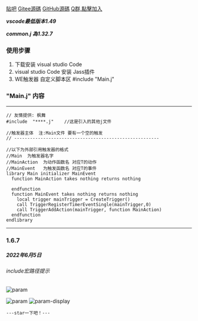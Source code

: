 [貼吧](https://tieba.baidu.com/p/6235060595?pid=127236515130&cid=0&red_tag=2862340933#127236515130)
[Gitee源碼](https://gitee.com/naichabaobao/jass)
[GitHub源碼](https://github.com/naichabaobao/jass)
[Q群,點擊加入](https://shang.qq.com/wpa/qunwpa?idkey=56ca07f1d46b310f878eb4ccf4e153697d85aac546385fab0e31b569d3b0a79e)

***vscode最低版本1.49***

***common.j 為1.32.7***

### 使用步骤
1. 下载安装 visual studio  Code
2.  visual studio  Code   安装 Jass插件
3.  WE触发器    自定义脚本区    #include  "Main.j"


### "Main.j"  内容

--------------------------------------------------------

```jass
// 友情提供: 枫舞
#include  "****.j"    //这是引入的其他j文件

//触发器主体  注:Main文件 要有一个空的触发
// -------------------------------------------------------

//以下为外部引用触发器的格式
//Main  为触发器名字
//MainAction  为动作函数名 对应T的动作
//MainEvent   为触发函数名 对应T的事件
library Main initializer MainEvent
  function MainAction takes nothing returns nothing
          
  endfunction
  function MainEvent takes nothing returns nothing
    local trigger mainTrigger = CreateTrigger()
    call TriggerRegisterTimerEventSingle(mainTrigger,0)
    call TriggerAddAction(mainTrigger, function MainAction)
  endfunction
endlibrary
```
--------------------------------------------------------

### 1.6.7
##### 2022年6月5日
###### include宏路径提示
![param](https://gitee.com/naichabaobao/jass/raw/master/static/images/include-demo.png)


![param](https://gitee.com/naichabaobao/jass/raw/master/static/images/comment-param.png)
![param-display](https://gitee.com/naichabaobao/jass/raw/master/static/images/comment-param-display.png)

```---star一下吧！---```
